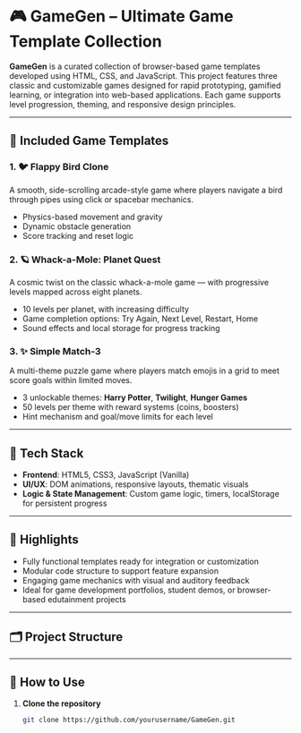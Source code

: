 # 🎮 GameGen – Ultimate Game Template Collection

**GameGen** is a curated collection of browser-based game templates developed using HTML, CSS, and JavaScript. This project features three classic and customizable games designed for rapid prototyping, gamified learning, or integration into web-based applications. Each game supports level progression, theming, and responsive design principles.

---

## 🚀 Included Game Templates

### 1. 🐦 Flappy Bird Clone
A smooth, side-scrolling arcade-style game where players navigate a bird through pipes using click or spacebar mechanics.

- Physics-based movement and gravity
- Dynamic obstacle generation
- Score tracking and reset logic

### 2. 🪐 Whack-a-Mole: Planet Quest
A cosmic twist on the classic whack-a-mole game — with progressive levels mapped across eight planets.

- 10 levels per planet, with increasing difficulty
- Game completion options: Try Again, Next Level, Restart, Home
- Sound effects and local storage for progress tracking

### 3. ✨ Simple Match-3
A multi-theme puzzle game where players match emojis in a grid to meet score goals within limited moves.

- 3 unlockable themes: **Harry Potter**, **Twilight**, **Hunger Games**
- 50 levels per theme with reward systems (coins, boosters)
- Hint mechanism and goal/move limits for each level

---

## 🧱 Tech Stack

- **Frontend**: HTML5, CSS3, JavaScript (Vanilla)
- **UI/UX**: DOM animations, responsive layouts, thematic visuals
- **Logic & State Management**: Custom game logic, timers, localStorage for persistent progress

---

## 🎯 Highlights

- Fully functional templates ready for integration or customization
- Modular code structure to support feature expansion
- Engaging game mechanics with visual and auditory feedback
- Ideal for game development portfolios, student demos, or browser-based edutainment projects

---

## 🗂️ Project Structure


---

## 📌 How to Use

1. **Clone the repository**  
   ```bash
   git clone https://github.com/yourusername/GameGen.git
